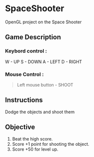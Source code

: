 # SpaceShooter

OpenGL project on the Space Shooter


## **Game Description**

### Keybord control : 
W - UP
S - DOWN
A - LEFT
D - RIGHT
                        
### Mouse Control : 
> Left mouse button - SHOOT
                                                                              
## **Instructions**

Dodge the objects and shoot them

## **Objective**
                      
1) Beat the high score.
2) Score +1 point for shooting the object.
3) Score +50 for level up.
